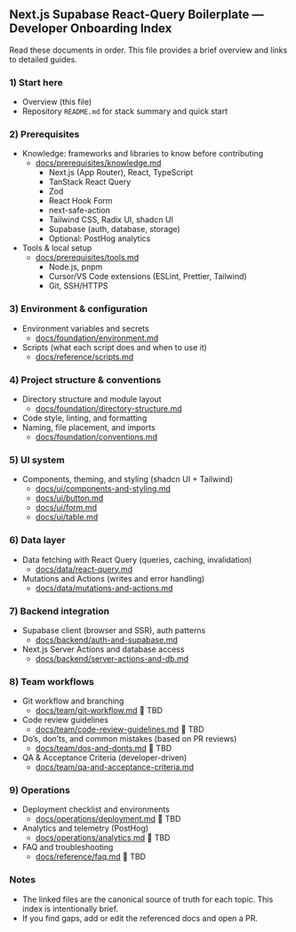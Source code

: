 ## Next.js Supabase React-Query Boilerplate — Developer Onboarding Index

Read these documents in order. This file provides a brief overview and links to detailed guides.

### 1) Start here

- Overview (this file)
- Repository `README.md` for stack summary and quick start

### 2) Prerequisites

- Knowledge: frameworks and libraries to know before contributing
  - [docs/prerequisites/knowledge.md](./prerequisites/knowledge.md)
    - Next.js (App Router), React, TypeScript
    - TanStack React Query
    - Zod
    - React Hook Form
    - next-safe-action
    - Tailwind CSS, Radix UI, shadcn UI
    - Supabase (auth, database, storage)
    - Optional: PostHog analytics
- Tools & local setup
  - [docs/prerequisites/tools.md](./prerequisites/tools.md)
    - Node.js, pnpm
    - Cursor/VS Code extensions (ESLint, Prettier, Tailwind)
    - Git, SSH/HTTPS

### 3) Environment & configuration

- Environment variables and secrets
  - [docs/foundation/environment.md](./foundation/environment.md)
- Scripts (what each script does and when to use it)
  - [docs/reference/scripts.md](./reference/scripts.md)

### 4) Project structure & conventions

- Directory structure and module layout
  - [docs/foundation/directory-structure.md](./foundation/directory-structure.md)
- Code style, linting, and formatting
- Naming, file placement, and imports
  - [docs/foundation/conventions.md](./foundation/conventions.md)

### 5) UI system

- Components, theming, and styling (shadcn UI + Tailwind)
  - [docs/ui/components-and-styling.md](./ui/components-and-styling.md)
  - [docs/ui/button.md](./ui/button.md)
  - [docs/ui/form.md](./ui/form.md)
  - [docs/ui/table.md](./ui/table.md)

### 6) Data layer

- Data fetching with React Query (queries, caching, invalidation)
  - [docs/data/react-query.md](./data/react-query.md)
- Mutations and Actions (writes and error handling)
  - [docs/data/mutations-and-actions.md](./data/mutations-and-actions.md)

### 7) Backend integration

- Supabase client (browser and SSR), auth patterns
  - [docs/backend/auth-and-supabase.md](./backend/auth-and-supabase.md)
- Next.js Server Actions and database access
  - [docs/backend/server-actions-and-db.md](./backend/server-actions-and-db.md)

### 8) Team workflows

- Git workflow and branching
  - [docs/team/git-workflow.md](./team/git-workflow.md) 🚨 TBD
- Code review guidelines
  - [docs/team/code-review-guidelines.md](./team/code-review-guidelines.md) 🚨 TBD
- Do’s, don’ts, and common mistakes (based on PR reviews)
  - [docs/team/dos-and-donts.md](./team/dos-and-donts.md) 🚨 TBD
- QA & Acceptance Criteria (developer-driven)
  - [docs/team/qa-and-acceptance-criteria.md](./team/qa-and-acceptance-criteria.md)

### 9) Operations

- Deployment checklist and environments
  - [docs/operations/deployment.md](./operations/deployment.md) 🚨 TBD
- Analytics and telemetry (PostHog)
  - [docs/operations/analytics.md](./operations/analytics.md) 🚨 TBD
- FAQ and troubleshooting
  - [docs/reference/faq.md](./reference/faq.md) 🚨 TBD

### Notes

- The linked files are the canonical source of truth for each topic. This index is intentionally brief.
- If you find gaps, add or edit the referenced docs and open a PR.
